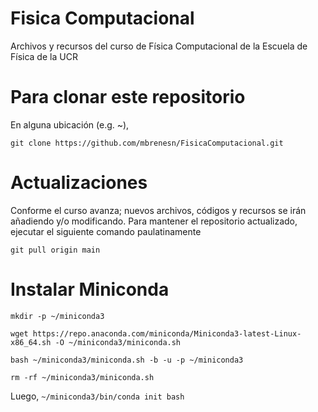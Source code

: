 # Fisica Computacional
Archivos y recursos del curso de Física Computacional de la Escuela de Física de la UCR

# Para clonar este repositorio

En alguna ubicación (e.g. ~),

`git clone https://github.com/mbrenesn/FisicaComputacional.git`

# Actualizaciones

Conforme el curso avanza; nuevos archivos, códigos y recursos se irán añadiendo y/o modificando.
Para mantener el repositorio actualizado, ejecutar el siguiente comando paulatinamente

`git pull origin main`

# Instalar Miniconda
`mkdir -p ~/miniconda3`

`wget https://repo.anaconda.com/miniconda/Miniconda3-latest-Linux-x86_64.sh -O ~/miniconda3/miniconda.sh`

`bash ~/miniconda3/miniconda.sh -b -u -p ~/miniconda3`

`rm -rf ~/miniconda3/miniconda.sh`

Luego,
`~/miniconda3/bin/conda init bash`
